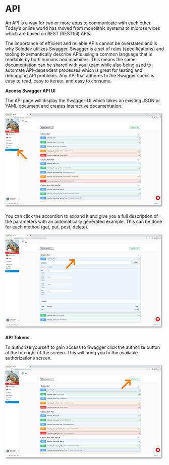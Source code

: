 # API

An API is a way for two or more apps to communicate with each other. Today’s online world has moved from monolithic systems to microservices which are based on REST (RESTful) APIs.

The importance of efficient and reliable APIs cannot be overstated and is why Solodev utilizes Swagger. Swagger is a set of rules (specifications) and tooling to semantically describe APIs using a common language that is readable by both humans and machines. This means the same documentation can be shared with your team while also being used to automate API-dependent processes which is great for testing and debugging API problems. Any API that adheres to the Swagger specs is easy to read, easy to iterate, and easy to consume.

**Access Swagger API UI**

The API page will display the Swagger-UI which takes an existing JSON or YAML document and creates interactive documentation.

<a href="../../images/settings-api-lg.jpg" target="_blank"><img src="../../images/settings-api.jpg" style="margin: auto; display: block"></a>

You can click the accordion to expand it and give you a full description of the parameters with an automatically generated example. This can be done for each method (get, put, post, delete).

<a href="../../images/settings-api-get-expand-lg.jpg" target="_blank"><img src="../../images/settings-api-get-expand.jpg" style="margin: auto; display: block"></a>

**API Tokens**

To authorize yourself to gain access to Swagger click the authorize button at the top right of the screen. This will bring you to the available authorizations screen.

<a href="../../images/settings-api-authorize-lg.jpg" target="_blank"><img src="../../images/settings-api-authorize.jpg" style="margin: auto; display: block"></a>
